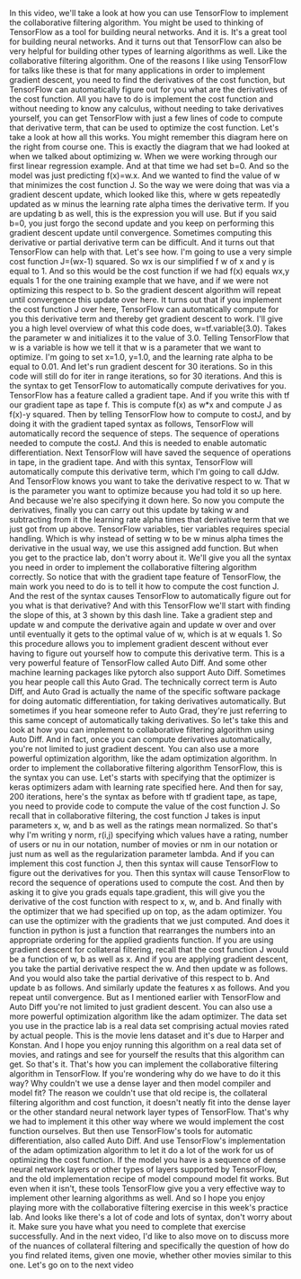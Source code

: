 In this video, we'll take a look at how you can use TensorFlow to implement the collaborative filtering algorithm. You might be used to thinking of TensorFlow as a tool for building neural networks. And it is. It's a great tool for building neural networks. And it turns out that TensorFlow can also be very helpful for building other types of learning algorithms as well. Like the collaborative filtering algorithm. One of the reasons I like using TensorFlow for talks like these is that for many applications in order to implement gradient descent, you need to find the derivatives of the cost function, but TensorFlow can automatically figure out for you what are the derivatives of the cost function. All you have to do is implement the cost function and without needing to know any calculus, without needing to take derivatives yourself, you can get TensorFlow with just a few lines of code to compute that derivative term, that can be used to optimize the cost function. Let's take a look at how all this works. You might remember this diagram here on the right from course one. This is exactly the diagram that we had looked at when we talked about optimizing w. When we were working through our first linear regression example. And at that time we had set b=0. And so the model was just predicting f(x)=w.x. And we wanted to find the value of w that minimizes the cost function J. So the way we were doing that was via a gradient descent update, which looked like this, where w gets repeatedly updated as w minus the learning rate alpha times the derivative term. If you are updating b as well, this is the expression you will use. But if you said b=0, you just forgo the second update and you keep on performing this gradient descent update until convergence. Sometimes computing this derivative or partial derivative term can be difficult. And it turns out that TensorFlow can help with that. Let's see how. I'm going to use a very simple cost function J=(wx-1) squared. So wx is our simplified f w of x and y is equal to 1. And so this would be the cost function if we had f(x) equals wx,y equals 1 for the one training example that we have, and if we were not optimizing this respect to b. So the gradient descent algorithm will repeat until convergence this update over here. It turns out that if you implement the cost function J over here, TensorFlow can automatically compute for you this derivative term and thereby get gradient descent to work. I'll give you a high level overview of what this code does, w=tf.variable(3.0). Takes the parameter w and initializes it to the value of 3.0. Telling TensorFlow that w is a variable is how we tell it that w is a parameter that we want to optimize. I'm going to set x=1.0, y=1.0, and the learning rate alpha to be equal to 0.01. And let's run gradient descent for 30 iterations. So in this code will still do for iter in range iterations, so for 30 iterations. And this is the syntax to get TensorFlow to automatically compute derivatives for you. TensorFlow has a feature called a gradient tape. And if you write this with tf our gradient tape as tape f. This is compute f(x) as w*x and compute J as f(x)-y squared. Then by telling TensorFlow how to compute to costJ, and by doing it with the gradient taped syntax as follows, TensorFlow will automatically record the sequence of steps. The sequence of operations needed to compute the costJ. And this is needed to enable automatic differentiation. Next TensorFlow will have saved the sequence of operations in tape, in the gradient tape. And with this syntax, TensorFlow will automatically compute this derivative term, which I'm going to call dJdw. And TensorFlow knows you want to take the derivative respect to w. That w is the parameter you want to optimize because you had told it so up here. And because we're also specifying it down here. So now you compute the derivatives, finally you can carry out this update by taking w and subtracting from it the learning rate alpha times that derivative term that we just got from up above. TensorFlow variables, tier variables requires special handling. Which is why instead of setting w to be w minus alpha times the derivative in the usual way, we use this assigned add function. But when you get to the practice lab, don't worry about it. We'll give you all the syntax you need in order to implement the collaborative filtering algorithm correctly. So notice that with the gradient tape feature of TensorFlow, the main work you need to do is to tell it how to compute the cost function J. And the rest of the syntax causes TensorFlow to automatically figure out for you what is that derivative? And with this TensorFlow we'll start with finding the slope of this, at 3 shown by this dash line. Take a gradient step and update w and compute the derivative again and update w over and over until eventually it gets to the optimal value of w, which is at w equals 1. So this procedure allows you to implement gradient descent without ever having to figure out yourself how to compute this derivative term. This is a very powerful feature of TensorFlow called Auto Diff. And some other machine learning packages like pytorch also support Auto Diff. Sometimes you hear people call this Auto Grad. The technically correct term is Auto Diff, and Auto Grad is actually the name of the specific software package for doing automatic differentiation, for taking derivatives automatically. But sometimes if you hear someone refer to Auto Grad, they're just referring to this same concept of automatically taking derivatives. So let's take this and look at how you can implement to collaborative filtering algorithm using Auto Diff. And in fact, once you can compute derivatives automatically, you're not limited to just gradient descent. You can also use a more powerful optimization algorithm, like the adam optimization algorithm. In order to implement the collaborative filtering algorithm TensorFlow, this is the syntax you can use. Let's starts with specifying that the optimizer is keras optimizers adam with learning rate specified here. And then for say, 200 iterations, here's the syntax as before with tf gradient tape, as tape, you need to provide code to compute the value of the cost function J. So recall that in collaborative filtering, the cost function J takes is input parameters x, w, and b as well as the ratings mean normalized. So that's why I'm writing y norm, r(i,j) specifying which values have a rating, number of users or nu in our notation, number of movies or nm in our notation or just num as well as the regularization parameter lambda. And if you can implement this cost function J, then this syntax will cause TensorFlow to figure out the derivatives for you. Then this syntax will cause TensorFlow to record the sequence of operations used to compute the cost. And then by asking it to give you grads equals tape.gradient, this will give you the derivative of the cost function with respect to x, w, and b. And finally with the optimizer that we had specified up on top, as the adam optimizer. You can use the optimizer with the gradients that we just computed. And does it function in python is just a function that rearranges the numbers into an appropriate ordering for the applied gradients function. If you are using gradient descent for collateral filtering, recall that the cost function J would be a function of w, b as well as x. And if you are applying gradient descent, you take the partial derivative respect the w. And then update w as follows. And you would also take the partial derivative of this respect to b. And update b as follows. And similarly update the features x as follows. And you repeat until convergence. But as I mentioned earlier with TensorFlow and Auto Diff you're not limited to just gradient descent. You can also use a more powerful optimization algorithm like the adam optimizer. The data set you use in the practice lab is a real data set comprising actual movies rated by actual people. This is the movie lens dataset and it's due to Harper and Konstan. And I hope you enjoy running this algorithm on a real data set of movies, and ratings and see for yourself the results that this algorithm can get. So that's it. That's how you can implement the collaborative filtering algorithm in TensorFlow. If you're wondering why do we have to do it this way? Why couldn't we use a dense layer and then model compiler and model fit? The reason we couldn't use that old recipe is, the collateral filtering algorithm and cost function, it doesn't neatly fit into the dense layer or the other standard neural network layer types of TensorFlow. That's why we had to implement it this other way where we would implement the cost function ourselves. But then use TensorFlow's tools for automatic differentiation, also called Auto Diff. And use TensorFlow's implementation of the adam optimization algorithm to let it do a lot of the work for us of optimizing the cost function. If the model you have is a sequence of dense neural network layers or other types of layers supported by TensorFlow, and the old implementation recipe of model compound model fit works. But even when it isn't, these tools TensorFlow give you a very effective way to implement other learning algorithms as well. And so I hope you enjoy playing more with the collaborative filtering exercise in this week's practice lab. And looks like there's a lot of code and lots of syntax, don't worry about it. Make sure you have what you need to complete that exercise successfully. And in the next video, I'd like to also move on to discuss more of the nuances of collateral filtering and specifically the question of how do you find related items, given one movie, whether other movies similar to this one. Let's go on to the next video